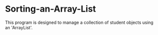 # Sorting-an-Array-List
This program is designed to manage a collection of student objects using an 'ArrayList'. 
